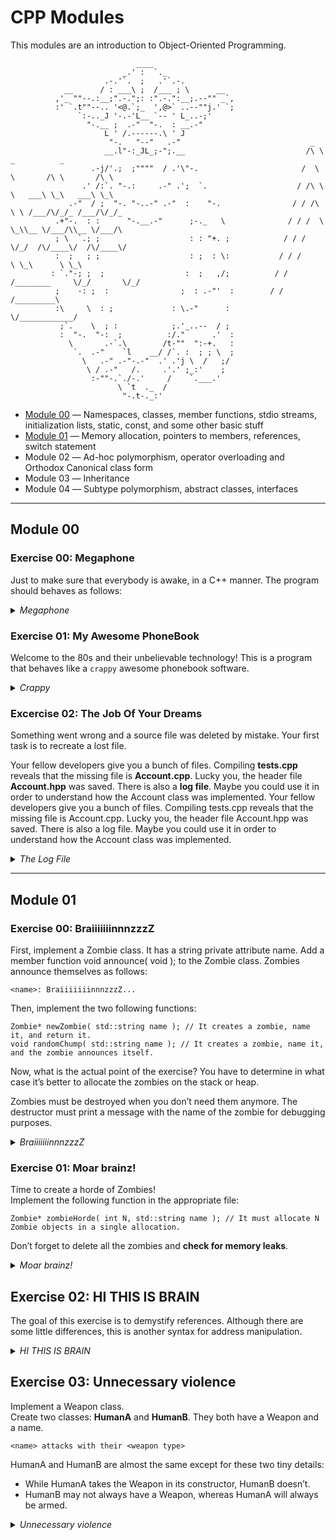 # CPP Modules

This modules are an introduction to Object-Oriented Programming.

```
                            ____
                         _.' :  `._
                     .-.'`.  ;   .'`.-.
            __      / : ___\ ;  /___ ; \      __
          ,'_ ""--.:__;".-.";: :".-.":__;.--"" _`,
          :' `.t""--.. '<@.`;_  ',@>` ..--""j.' `;
               `:-.._J '-.-'L__ `-- ' L_..-;'
                 "-.__ ;  .-"  "-.  : __.-"
                     L ' /.------.\ ' J                
                      "-.   "--"   .-"                             _                            
                     __.l"-:_JL_;-";.__                           /\ \         _          _      
                  .-j/'.;  ;""""  / .'\"-.                       /  \ \       /\ \       /\ \    
                .' /:`. "-.:     .-" .';  `.                    / /\ \ \   ___\ \_\   ___\ \_\   
             .-"  / ;  "-. "-..-" .-"  :    "-.                / / /\ \ \ /___/\/_/_ /___/\/_/_  
          .+"-.  : :      "-.__.-"      ;-._   \              / / /  \ \_\\__ \/___/\\__ \/___/\ 
          ; \  `.; ;                    : : "+. ;            / / /    \/_/  /\/____\/  /\/____\/ 
          :  ;   ; ;                    : ;  : \:           / / /           \ \_\      \ \_\     
         : `."-; ;  ;                  :  ;   ,/;          / / /________     \/_/       \/_/     
          ;    -: ;  :                ;  : .-"'  :        / / /_________\                        
          :\     \  : ;             : \.-"      :         \/____________/                        
           ;`.    \  ; :            ;.'_..--  / ;
           :  "-.  "-:  ;          :/."      .'  :
             \       .-`.\        /t-""  ":-+.   :
              `.  .-"    `l    __/ /`. :  ; ; \  ;
                \   .-" .-"-.-"  .' .'j \  /   ;/
                 \ / .-"   /.     .'.' ;_:'    ;
                  :-""-.`./-.'     /    `.___.'
                        \ `t  ._  / 
                         "-.t-._:'

```
- [Module 00](#module-00) ― Namespaces, classes, member functions, stdio streams, initialization lists, static, const, and some other basic stuff
- [Module 01](#module-01) ― Memory allocation, pointers to members, references, switch statement
- Module 02 ― Ad-hoc polymorphism, operator overloading and Orthodox Canonical class form
- Module 03 ― Inheritance
- Module 04 ― Subtype polymorphism, abstract classes, interfaces

---

## Module 00

### Exercise 00: Megaphone

Just to make sure that everybody is awake, in a C++ manner. The program should behaves as follows:

<details>
<summary><i>Megaphone</i></summary>

```
$>./megaphone "shhhhh... I think the students are asleep..."
SHHHHH... I THINK THE STUDENTS ARE ASLEEP...
$>./megaphone Damnit " ! " "Sorry students, I thought this thing was off."
DAMNIT ! SORRY STUDENTS, I THOUGHT THIS THING WAS OFF.
$>./megaphone
* LOUD AND UNBEARABLE FEEDBACK NOISE *
$>
```
</details>

### Exercise 01: My Awesome PhoneBook

Welcome to the 80s and their unbelievable technology! This is a program that behaves
like a `crappy` awesome phonebook software.

<details>
<summary><i>Crappy</i></summary>

```
$>./crappy 

Welcome to Crappy! A phonebook for up to 8 contacts is created.
Command List
        ADD:    save a new contact
        SEARCH: display a specific contact
        EXIT

$>Enter a command > ADD
Enter the first name: James
Enter James's last name: Bond
Enter James's nickname: 007             
Enter James's phone number: +44 007 007 007
Enter James's darkest secret: In his early years as a spy, James Bond was involved in an operation that went tragically wrong. 
James successfully added to phonebook [1/8]

$>Enter a command > SEARCH
_____________________________________________
|     Index|First Name| Last Name|  Nickname|
|----------|----------|----------|----------|
|         1|     James|      Bond|       007|
---------------------------------------------
```
</details>

### Excercise 02: The Job Of Your Dreams

Something went wrong and a source file was deleted by mistake. Your first task is to recreate a lost file.

Your fellow developers give you a bunch of files. Compiling **tests.cpp** reveals that
the missing file is **Account.cpp**. Lucky you, the header file **Account.hpp** was saved.
There is also a **log file**. Maybe you could use it in order to understand how the Account
class was implemented.
Your fellow developers give you a bunch of files. Compiling tests.cpp reveals that
the missing file is Account.cpp. Lucky you, the header file Account.hpp was saved.
There is also a log file. Maybe you could use it in order to understand how the Account
class was implemented.

<details>
<summary><i>The Log File</i></summary>

```
[19920104_091532] index:0;amount:42;created
[19920104_091532] index:1;amount:54;created
[19920104_091532] index:2;amount:957;created
[19920104_091532] index:3;amount:432;created
[19920104_091532] index:4;amount:1234;created
[19920104_091532] index:5;amount:0;created
[19920104_091532] index:6;amount:754;created
[19920104_091532] index:7;amount:16576;created
[19920104_091532] accounts:8;total:20049;deposits:0;withdrawals:0
[19920104_091532] index:0;amount:42;deposits:0;withdrawals:0
[19920104_091532] index:1;amount:54;deposits:0;withdrawals:0
[19920104_091532] index:2;amount:957;deposits:0;withdrawals:0
[19920104_091532] index:3;amount:432;deposits:0;withdrawals:0
[19920104_091532] index:4;amount:1234;deposits:0;withdrawals:0
[19920104_091532] index:5;amount:0;deposits:0;withdrawals:0
[19920104_091532] index:6;amount:754;deposits:0;withdrawals:0
[19920104_091532] index:7;amount:16576;deposits:0;withdrawals:0
[19920104_091532] index:0;p_amount:42;deposit:5;amount:47;nb_deposits:1
[19920104_091532] index:1;p_amount:54;deposit:765;amount:819;nb_deposits:1
[19920104_091532] index:2;p_amount:957;deposit:564;amount:1521;nb_deposits:1
[19920104_091532] index:3;p_amount:432;deposit:2;amount:434;nb_deposits:1
[19920104_091532] index:4;p_amount:1234;deposit:87;amount:1321;nb_deposits:1
[19920104_091532] index:5;p_amount:0;deposit:23;amount:23;nb_deposits:1
[19920104_091532] index:6;p_amount:754;deposit:9;amount:763;nb_deposits:1
[19920104_091532] index:7;p_amount:16576;deposit:20;amount:16596;nb_deposits:1
[19920104_091532] accounts:8;total:21524;deposits:8;withdrawals:0
[19920104_091532] index:0;amount:47;deposits:1;withdrawals:0
[19920104_091532] index:1;amount:819;deposits:1;withdrawals:0
[19920104_091532] index:2;amount:1521;deposits:1;withdrawals:0
[19920104_091532] index:3;amount:434;deposits:1;withdrawals:0
[19920104_091532] index:4;amount:1321;deposits:1;withdrawals:0
[19920104_091532] index:5;amount:23;deposits:1;withdrawals:0
[19920104_091532] index:6;amount:763;deposits:1;withdrawals:0
[19920104_091532] index:7;amount:16596;deposits:1;withdrawals:0
[19920104_091532] index:0;p_amount:47;withdrawal:refused
[19920104_091532] index:1;p_amount:819;withdrawal:34;amount:785;nb_withdrawals:1
[19920104_091532] index:2;p_amount:1521;withdrawal:657;amount:864;nb_withdrawals:1
[19920104_091532] index:3;p_amount:434;withdrawal:4;amount:430;nb_withdrawals:1
[19920104_091532] index:4;p_amount:1321;withdrawal:76;amount:1245;nb_withdrawals:1
[19920104_091532] index:5;p_amount:23;withdrawal:refused
[19920104_091532] index:6;p_amount:763;withdrawal:657;amount:106;nb_withdrawals:1
[19920104_091532] index:7;p_amount:16596;withdrawal:7654;amount:8942;nb_withdrawals:1
[19920104_091532] accounts:8;total:12442;deposits:8;withdrawals:6
[19920104_091532] index:0;amount:47;deposits:1;withdrawals:0
[19920104_091532] index:1;amount:785;deposits:1;withdrawals:1
[19920104_091532] index:2;amount:864;deposits:1;withdrawals:1
[19920104_091532] index:3;amount:430;deposits:1;withdrawals:1
[19920104_091532] index:4;amount:1245;deposits:1;withdrawals:1
[19920104_091532] index:5;amount:23;deposits:1;withdrawals:0
[19920104_091532] index:6;amount:106;deposits:1;withdrawals:1
[19920104_091532] index:7;amount:8942;deposits:1;withdrawals:1
[19920104_091532] index:0;amount:47;closed
[19920104_091532] index:1;amount:785;closed
[19920104_091532] index:2;amount:864;closed
[19920104_091532] index:3;amount:430;closed
[19920104_091532] index:4;amount:1245;closed
[19920104_091532] index:5;amount:23;closed
[19920104_091532] index:6;amount:106;closed
[19920104_091532] index:7;amount:8942;closed
```
</details>

---
## Module 01

### Exercise 00: BraiiiiiiinnnzzzZ

First, implement a Zombie class. It has a string private attribute name.
Add a member function void announce( void ); to the Zombie class. Zombies
announce themselves as follows:
```
<name>: BraiiiiiiinnnzzzZ...
```
Then, implement the two following functions:
```
Zombie* newZombie( std::string name ); // It creates a zombie, name it, and return it.
void randomChump( std::string name ); // It creates a zombie, name it, and the zombie announces itself.
```

Now, what is the actual point of the exercise? You have to determine in what case
it’s better to allocate the zombies on the stack or heap.

Zombies must be destroyed when you don’t need them anymore. The destructor must
print a message with the name of the zombie for debugging purposes.

<details>
<summary><i>BraiiiiiiinnnzzzZ</i></summary>
  
```
$>./zombie

Zombie object Albert created.
Albert: BraiiiiiiinnnzzzZ...
Zombie object Adolf created.
Adolf: BraiiiiiiinnnzzzZ...
Zombie object Adolf destroyed.
Zombie object Albert destroyed.
```
</details>

### Exercise 01: Moar brainz!

Time to create a horde of Zombies!<br>
Implement the following function in the appropriate file:
```
Zombie* zombieHorde( int N, std::string name ); // It must allocate N Zombie objects in a single allocation.
```
Don’t forget to delete all the zombies and **check for memory leaks**.

<details>
<summary><i>Moar brainz!</i></summary>
  
```
$>./zombie

Zombie object (null) created
Zombie object (null) created
Zombie object (null) created
Zombie object (null) created
Zombie object (null) created
Zombie object (null) created
Zombie object (null) created
Zomb BraiiiiiiinnnzzzZ...
Zomb BraiiiiiiinnnzzzZ...
Zomb BraiiiiiiinnnzzzZ...
Zomb BraiiiiiiinnnzzzZ...
Zomb BraiiiiiiinnnzzzZ...
Zomb BraiiiiiiinnnzzzZ...
Zomb BraiiiiiiinnnzzzZ...
Zombie object Zomb destroyed
Zombie object Zomb destroyed
Zombie object Zomb destroyed
Zombie object Zomb destroyed
Zombie object Zomb destroyed
Zombie object Zomb destroyed
Zombie object Zomb destroyed
```
</details>

## Exercise 02: HI THIS IS BRAIN

The goal of this exercise is to demystify references. Although there are some little differences, this is another syntax for address manipulation.

<details>
<summary><i>HI THIS IS BRAIN</i></summary>
  
```
$>./hi

Memory address of the string: 0x7ffd5d33a6d0
Memory address held by stringPTR: 0x7ffd5d33a6d0
Memory address held by stringREF: 0x7ffd5d33a6d0
Value of the string: HI THIS IS BRAIN
Value pointed to by stringPTR: HI THIS IS BRAIN
Value pointed to by stringREF: HI THIS IS BRAIN
```
</details>

## Exercise 03: Unnecessary violence

Implement a Weapon class.<br>
Create two classes: **HumanA** and **HumanB**. They both have a Weapon and a name.

```
<name> attacks with their <weapon type>
```
HumanA and HumanB are almost the same except for these two tiny details:
- While HumanA takes the Weapon in its constructor, HumanB doesn’t.
- HumanB may not always have a Weapon, whereas HumanA will always be armed.

<details>
<summary><i>Unnecessary violence</i></summary>
  
```
$>./violence

HumanA Bob created with crude spiked club
Bob attacks with his crude spiked club
Bob attacks with his some other type of club
HumanA Bob destroyed
HumanB Jim created with no weapon
Jim attacks with his crude spiked club
Jim attacks with his some other type of club
HumanB Jim destroyed
```
</details>
